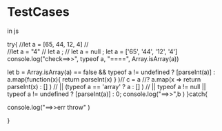 # TestCases


in js

try{
  //let a =  [65, 44, 12, 4] //   
//let a = "4"
// let a ;
 // let a = null ;
let a =  ['65', '44', '12', '4']
console.log("check==>>", typeof a, "====", Array.isArray(a))

let b =  Array.isArray(a) == false && typeof a != undefined ? [parseInt(a)] :  a.map(function(x){ return parseInt(x) } )// c = a //? a.map(x => return parseInt(x) : [] )     // || (typeof a == 'array' ? a : [] ) // || typeof a != null || typeof a != undefined ? [parseInt(a)] : 0;
console.log("==>>",b )
}catch{
  
  console.log("==>>err throw" )
  
}
